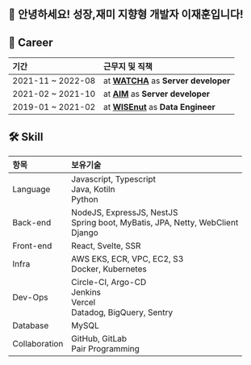 ## 👋 **안녕하세요! 성장,재미 지향형 개발자 이재훈입니다!**


## 💼 **Career** 
|기간|근무지 및 직책|
|:---|:---|
|2021-11 ~ 2022-08|at **[WATCHA](https://www.watcha.com)** as **Server developer**|
|2021-02 ~ 2021-10|at **[AIM](https://www.getaim.co)** as **Server developer**|
|2019-01 ~ 2021-02|at **[WISEnut](https://www.wisenut.com/)** as **Data Engineer**|


## 🛠 **Skill** 
|항목|보유기술|
|:---|:---|
|Language|Javascript, Typescript</br> Java, Kotiln</br> Python|
|Back-end| NodeJS, ExpressJS, NestJS</br>  Spring boot, MyBatis, JPA, Netty, WebClient</br> Django|
|Front-end| React, Svelte, SSR|
|Infra|AWS EKS, ECR, VPC, EC2, S3 </br>Docker, Kubernetes|
|Dev-Ops|Circle-CI, Argo-CD </br> Jenkins</br> Vercel </br>Datadog, BigQuery, Sentry|
|Database|MySQL|
|Collaboration|GitHub, GitLab </br> Pair Programming|
